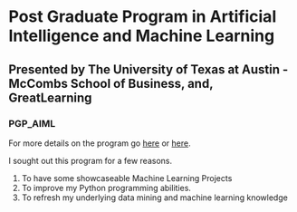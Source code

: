 # Post Graduate Program in Artificial Intelligence and Machine Learning
## Presented by The University of Texas at Austin - McCombs School of Business, and, GreatLearning
### PGP_AIML

For more details on the program go [here](https://www.mygreatlearning.com/us/artificial-intelligence/courses/pg-program-online-artificial-intelligence-machine-learning)
or [here](https://www.mccombs.utexas.edu/execed/take-a-class/greatlearning).

I sought out this program for a few reasons.

1.  To have some showcaseable Machine Learning Projects
2.  To improve my Python programming abilities.
3.  To refresh my underlying data mining and machine learning knowledge



